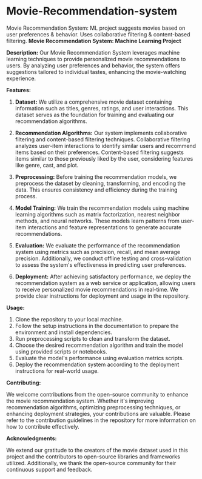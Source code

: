 # Movie-Recommendation-system
Movie Recommendation System: ML project suggests movies based on user preferences &amp; behavior. Uses collaborative filtering &amp; content-based filtering. 
**Movie Recommendation System: Machine Learning Project**

**Description:**
Our Movie Recommendation System leverages machine learning techniques to provide personalized movie recommendations to users. By analyzing user preferences and behavior, the system offers suggestions tailored to individual tastes, enhancing the movie-watching experience.

**Features:**

1. **Dataset:** We utilize a comprehensive movie dataset containing information such as titles, genres, ratings, and user interactions. This dataset serves as the foundation for training and evaluating our recommendation algorithms.

2. **Recommendation Algorithms:** Our system implements collaborative filtering and content-based filtering techniques. Collaborative filtering analyzes user-item interactions to identify similar users and recommend items based on their preferences. Content-based filtering suggests items similar to those previously liked by the user, considering features like genre, cast, and plot.

3. **Preprocessing:** Before training the recommendation models, we preprocess the dataset by cleaning, transforming, and encoding the data. This ensures consistency and efficiency during the training process.

4. **Model Training:** We train the recommendation models using machine learning algorithms such as matrix factorization, nearest neighbor methods, and neural networks. These models learn patterns from user-item interactions and feature representations to generate accurate recommendations.

5. **Evaluation:** We evaluate the performance of the recommendation system using metrics such as precision, recall, and mean average precision. Additionally, we conduct offline testing and cross-validation to assess the system's effectiveness in predicting user preferences.

6. **Deployment:** After achieving satisfactory performance, we deploy the recommendation system as a web service or application, allowing users to receive personalized movie recommendations in real-time. We provide clear instructions for deployment and usage in the repository.

**Usage:**

1. Clone the repository to your local machine.
2. Follow the setup instructions in the documentation to prepare the environment and install dependencies.
3. Run preprocessing scripts to clean and transform the dataset.
4. Choose the desired recommendation algorithm and train the model using provided scripts or notebooks.
5. Evaluate the model's performance using evaluation metrics scripts.
6. Deploy the recommendation system according to the deployment instructions for real-world usage.

**Contributing:**

We welcome contributions from the open-source community to enhance the movie recommendation system. Whether it's improving recommendation algorithms, optimizing preprocessing techniques, or enhancing deployment strategies, your contributions are valuable. Please refer to the contribution guidelines in the repository for more information on how to contribute effectively.


**Acknowledgments:**

We extend our gratitude to the creators of the movie dataset used in this project and the contributors to open-source libraries and frameworks utilized. Additionally, we thank the open-source community for their continuous support and feedback.
